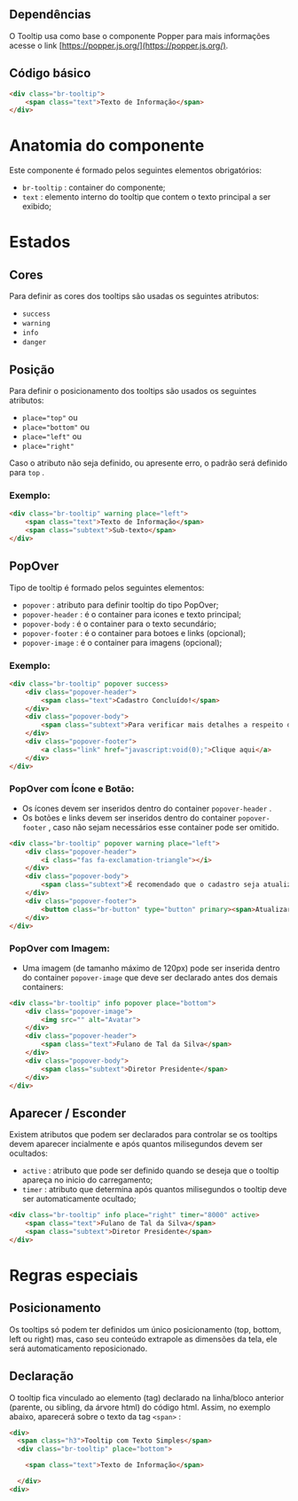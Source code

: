  ## Dependências

O Tooltip usa como base o componente Popper para mais informações acesse o link [https://popper.js.org/](https://popper.js.org/).

## Código básico

``` html
<div class="br-tooltip">
    <span class="text">Texto de Informação</span>
</div>
```

# Anatomia do componente

Este componente é formado pelos seguintes elementos obrigatórios:

* `br-tooltip` : container do componente; 
* `text` : elemento interno do tooltip que contem o texto principal a ser exibido; 

# Estados

## Cores

Para definir as cores dos tooltips são usadas os seguintes atributos:

* `success` 
* `warning` 
* `info` 
* `danger` 

## Posição

Para definir o posicionamento dos tooltips são usados os seguintes atributos:

* `place="top"` ou 
* `place="bottom"` ou
* `place="left"` ou 
* `place="right"` 

Caso o atributo não seja definido, ou apresente erro, o padrão será definido para `top` .

### Exemplo:

``` html
<div class="br-tooltip" warning place="left">
    <span class="text">Texto de Informação</span>
    <span class="subtext">Sub-texto</span>
</div>
```

## PopOver 

Tipo de tooltip é formado pelos seguintes elementos:

* `popover` : atributo para definir tooltip do tipo PopOver; 
* `popover-header` : é o container para icones e texto principal; 
* `popover-body` :  é o container para o texto secundário; 
* `popover-footer` : é o container para botoes e links (opcional); 
* `popover-image` : é o container para imagens (opcional); 

### Exemplo:

``` html
<div class="br-tooltip" popover success>
    <div class="popover-header">
        <span class="text">Cadastro Concluído!</span>
    </div>
    <div class="popover-body">
        <span class="subtext">Para verificar mais detalhes a respeito do seu acesso, clique no link abaixo.</span>
    </div>
    <div class="popover-footer">
        <a class="link" href="javascript:void(0);">Clique aqui</a>
    </div>
</div>
```

### PopOver com Ícone e Botão:

* Os ícones devem ser inseridos dentro do container `popover-header` .
* Os botões e links devem ser inseridos dentro do container `popover-footer` , caso não sejam necessários esse container pode ser omitido.

``` html
<div class="br-tooltip" popover warning place="left">
    <div class="popover-header">
        <i class="fas fa-exclamation-triangle"></i>
    </div>
    <div class="popover-body">
        <span class="subtext">É recomendado que o cadastro seja atualizado antes de prosseguir.</span>
    </div>
    <div class="popover-footer">
        <button class="br-button" type="button" primary><span>Atualizar</span>
    </div>
</div>
```

### PopOver com Imagem:

* Uma imagem (de tamanho máximo de 120px) pode ser inserida dentro do container `popover-image` que deve ser declarado antes dos demais containers:

``` html
<div class="br-tooltip" info popover place="bottom">
    <div class="popover-image">
        <img src="" alt="Avatar">
    </div>
    <div class="popover-header">
        <span class="text">Fulano de Tal da Silva</span>
    </div>
    <div class="popover-body">
        <span class="subtext">Diretor Presidente</span>
    </div>
</div>
```

## Aparecer / Esconder  

Existem atributos que podem ser declarados para controlar se os tooltips devem aparecer incialmente e após quantos milisegundos devem ser ocultados:

* `active` : atributo que pode ser definido quando se deseja que o tooltip apareça no inicio do carregamento; 
* `timer` : atributo que determina após quantos milisegundos o tooltip deve ser automaticamente ocultado; 

``` html
<div class="br-tooltip" info place="right" timer="8000" active>
    <span class="text">Fulano de Tal da Silva</span>
    <span class="subtext">Diretor Presidente</span>
</div>
```

# Regras especiais

## Posicionamento

Os tooltips só podem ter definidos um único posicionamento (top, bottom, left ou right) mas, caso seu conteúdo extrapole as dimensões da tela, ele será automaticamento reposicionado.

## Declaração

O tooltip fica vinculado ao elemento (tag) declarado na linha/bloco anterior (parente, ou sibling, da árvore html) do código html. Assim, no exemplo abaixo, aparecerá sobre o texto da tag `<span>` :

```html
<div>
  <span class="h3">Tooltip com Texto Simples</span>
  <div class="br-tooltip" place="bottom">

    <span class="text">Texto de Informação</span>

  </div>
<div>
``` 

